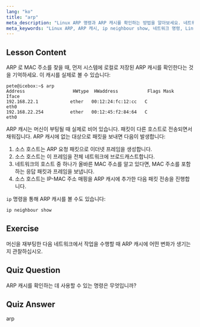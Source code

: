 ```yaml
---
lang: "ko"
title: "arp"
meta_description: "Linux ARP 명령과 ARP 캐시를 확인하는 방법을 알아보세요. 네트워크 통신에서 ARP 의 역할을 이해합니다. ARP 초보자 가이드."
meta_keywords: "Linux ARP, ARP 캐시, ip neighbour show, 네트워크 명령, Linux 네트워킹, 초보자 Linux, Linux 튜토리얼"
---
```


## Lesson Content

ARP 로 MAC 주소를 찾을 때, 먼저 시스템에 로컬로 저장된 ARP 캐시를 확인한다는 것을 기억하세요. 이 캐시를 실제로 볼 수 있습니다:

```
pete@icebox:~$ arp
Address                  HWtype  HWaddress           Flags Mask            Iface
192.168.22.1            ether   00:12:24:fc:12:cc   C                     eth0
192.168.22.254          ether   00:12:45:f2:84:64   C                     eth0
```

ARP 캐시는 머신이 부팅될 때 실제로 비어 있습니다. 패킷이 다른 호스트로 전송되면서 채워집니다. ARP 캐시에 없는 대상으로 패킷을 보내면 다음이 발생합니다:

1. 소스 호스트는 ARP 요청 패킷으로 이더넷 프레임을 생성합니다.
2. 소스 호스트는 이 프레임을 전체 네트워크에 브로드캐스트합니다.
3. 네트워크의 호스트 중 하나가 올바른 MAC 주소를 알고 있다면, MAC 주소를 포함하는 응답 패킷과 프레임을 보냅니다.
4. 소스 호스트는 IP-MAC 주소 매핑을 ARP 캐시에 추가한 다음 패킷 전송을 진행합니다.

`ip` 명령을 통해 ARP 캐시를 볼 수도 있습니다:

```bash
ip neighbour show
```

## Exercise

머신을 재부팅한 다음 네트워크에서 작업을 수행할 때 ARP 캐시에 어떤 변화가 생기는지 관찰하십시오.

## Quiz Question

ARP 캐시를 확인하는 데 사용할 수 있는 명령은 무엇입니까?

## Quiz Answer

arp
